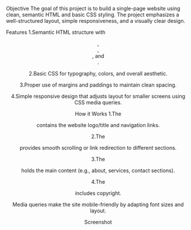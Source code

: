 Objective
The goal of this project is to build a single-page website using clean, semantic HTML and basic CSS styling. The project emphasizes a well-structured layout, simple responsiveness, and a visually clear design.

Features
1.Semantic HTML structure with <header>, <nav>, <main>, and <footer>.

2.Basic CSS for typography, colors, and overall aesthetic.

3.Proper use of margins and paddings to maintain clean spacing.

4.Simple responsive design that adjusts layout for smaller screens using CSS media queries.

How it Works
1.The <header> contains the website logo/title and navigation links.

2.The <nav> provides smooth scrolling or link redirection to different sections.

3.The <main> holds the main content (e.g., about, services, contact sections).

4.The <footer> includes copyright.

Media queries make the site mobile-friendly by adapting font sizes and layout.

Screenshot
